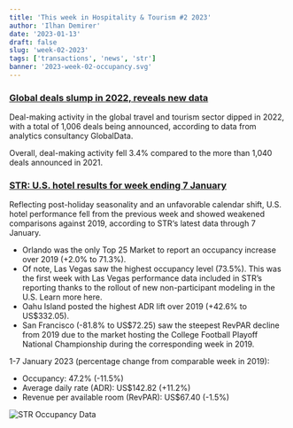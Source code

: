 ```yaml
---
title: 'This week in Hospitality & Tourism #2 2023'
author: 'Ilhan Demirer'
date: '2023-01-13'
draft: false
slug: 'week-02-2023'
tags: ['transactions', 'news', 'str']
banner: '2023-week-02-occupancy.svg'
---
```


### [Global deals slump in 2022, reveals new data](https://hotelsmag.com/news/global-deals-slump-in-2022-reveals-new-data)

Deal-making activity in the global travel and tourism sector dipped in 2022, with a total of 1,006 deals being announced, according to data from analytics consultancy GlobalData.

Overall, deal-making activity fell 3.4% compared to the more than 1,040 deals announced in 2021.

### [STR: U.S. hotel results for week ending 7 January](https://str.com/press-release/str-us-hotel-results-week-ending-7-january)

Reflecting post-holiday seasonality and an unfavorable calendar shift, U.S. hotel performance fell from the previous week and showed weakened comparisons against 2019, according to STR‘s latest data through 7 January.

- Orlando was the only Top 25 Market to report an occupancy increase over 2019 (+2.0% to 71.3%).
- Of note, Las Vegas saw the highest occupancy level (73.5%). This was the first week with Las Vegas performance data included in STR’s reporting thanks to the rollout of new non-participant modeling in the U.S. Learn more here.
- Oahu Island posted the highest ADR lift over 2019 (+42.6% to US$332.05).
- San Francisco (-81.8% to US$72.25) saw the steepest RevPAR decline from 2019 due to the market hosting the College Football Playoff National Championship during the corresponding week in 2019.

1-7 January 2023 (percentage change from comparable week in 2019):

- Occupancy: 47.2% (-11.5%)
- Average daily rate (ADR): US$142.82 (+11.2%)
- Revenue per available room (RevPAR): US$67.40 (-1.5%)

![STR Occupancy Data](/images/blogimages/2023-week-02-occupancy.svg)
